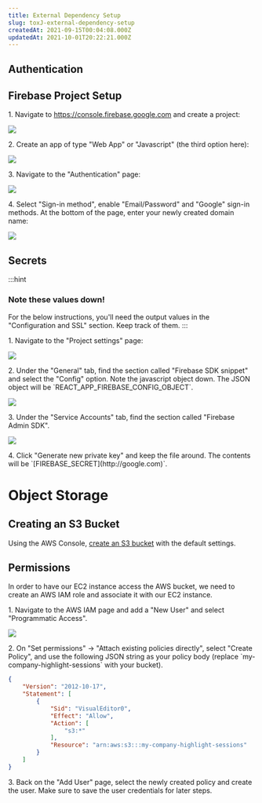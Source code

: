 ```yaml
---
title: External Dependency Setup
slug: toxJ-external-dependency-setup
createdAt: 2021-09-15T00:04:08.000Z
updatedAt: 2021-10-01T20:22:21.000Z
---
```


## Authentication

## Firebase Project Setup

1\. Navigate to <https://console.firebase.google.com> and create a project:

![](https://archbee-image-uploads.s3.amazonaws.com/XPwQFz8tul7ogqGkmtA0y/XWo9wlUsObbBxN86uSLJS_image.png)

2\. Create an app of type "Web App" or "Javascript" (the third option here):

![](https://archbee-image-uploads.s3.amazonaws.com/XPwQFz8tul7ogqGkmtA0y/vGiebDv24bjh5XlYe0-dU_image.png)

3\. Navigate to the "Authentication" page:

![](https://archbee-image-uploads.s3.amazonaws.com/XPwQFz8tul7ogqGkmtA0y/3UZgju-jELfVgsYanobKm_image.png)

4\. Select "Sign-in method", enable "Email/Password" and "Google" sign-in methods. At the bottom of the page, enter your newly created domain name:

![](https://archbee-image-uploads.s3.amazonaws.com/XPwQFz8tul7ogqGkmtA0y/ieYUZ_8wYck5jYqLQFvkv_image.png)

## Secrets



:::hint
### Note these values down!


For the below instructions, you'll need the output values in the "Configuration and SSL" section. Keep track of them.
:::

1\. Navigate to the "Project settings" page:

![](https://archbee-image-uploads.s3.amazonaws.com/XPwQFz8tul7ogqGkmtA0y/rJjCwCzY5wA1FSp2JSSf6_image.png)

2\. Under the "General" tab, find the section called "Firebase SDK snippet" and select the "Config" option. Note the javascript object down. The JSON object will be \`REACT\_APP\_FIREBASE\_CONFIG\_OBJECT\`.

![](https://archbee-image-uploads.s3.amazonaws.com/XPwQFz8tul7ogqGkmtA0y/ocy43pW_DhCa6araY5Ug3_image.png)

3\.  Under the "Service Accounts" tab, find the section called "Firebase Admin SDK".

![](https://archbee-image-uploads.s3.amazonaws.com/XPwQFz8tul7ogqGkmtA0y/DapCxSU_0r_XsL2GATcE0_image.png)

4\. Click "Generate new private key" and keep the file around. The contents will be \`\[FIREBASE\_SECRET]\(http\://google.com)\`.

# Object Storage

## Creating an S3 Bucket

Using the AWS Console, [create an S3 bucket](https://docs.aws.amazon.com/AmazonS3/latest/userguide/create-bucket-overview.html) with the default settings.&#x20;

## Permissions

In order to have our EC2 instance access the AWS bucket, we need to create an AWS IAM role and associate it with our EC2 instance.

1\. Navigate to the AWS IAM page and add a "New User" and select "Programmatic Access".

![](https://archbee-image-uploads.s3.amazonaws.com/XPwQFz8tul7ogqGkmtA0y/vwGebcap5ak9U4RcdFj5H_image.png)

2\.  On "Set permissions" ->  "Attach existing policies directly",  select "Create Policy", and use the following JSON string as your policy body (replace \`my-company-highlight-sessions\` with your bucket).

```json
{
    "Version": "2012-10-17",
    "Statement": [
        {
            "Sid": "VisualEditor0",
            "Effect": "Allow",
            "Action": [
                "s3:*"
            ],
            "Resource": "arn:aws:s3:::my-company-highlight-sessions"
        }
    ]
}
```

3\. Back on the "Add User" page, select the newly created policy and create the user. Make sure to save the user credentials for later steps.

